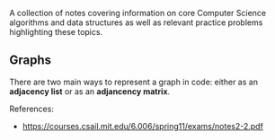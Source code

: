 A collection of notes covering information on core Computer Science algorithms and data structures as well as relevant practice problems highlighting these topics.

## Graphs

There are two main ways to represent a graph in code: either as an **adjacency list** or as an **adjancency matrix**.

References:
- https://courses.csail.mit.edu/6.006/spring11/exams/notes2-2.pdf
